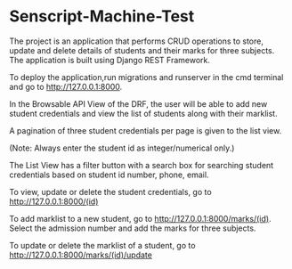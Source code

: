 # Senscript-Machine-Test

The project is an application that performs CRUD operations to store, update and delete details of students and their marks for three subjects. The application is built using Django REST Framework.

 To deploy the application,run migrations and runserver in the cmd terminal and go to http://127.0.0.1:8000. 
 
 In the Browsable API View of the DRF, the user will be able to add new student credentials and view the list of students along with their marklist. 
 
 A pagination of three student credentials per page is given to the list view.

(Note: Always enter the student id as integer/numerical only.)

 The List View has a filter button with a search box for searching student credentials based on student id number, phone, email.

 To view, update or delete the student credentials, go to http://127.0.0.1:8000/(id)

 To add marklist to a new student, go to http://127.0.0.1:8000/marks/(id). Select the admission number and add the marks for three subjects. 

 To update or delete the marklist of a student, go to http://127.0.0.1:8000/marks/(id)/update


